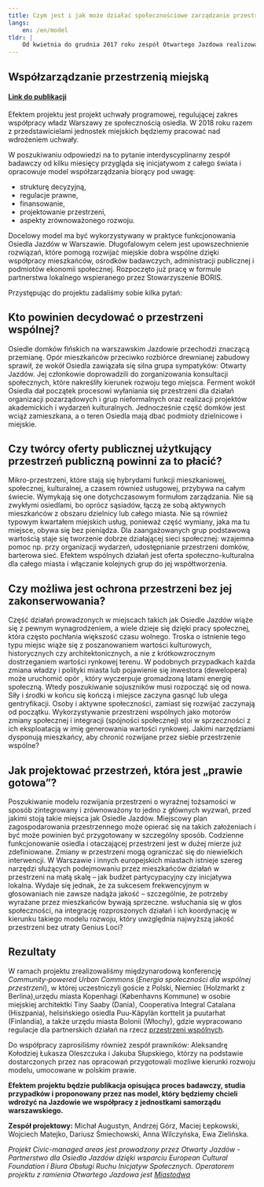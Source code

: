 ```yaml
---
title: Czym jest i jak może działać społecznościowe zarządzanie przestrzenią miejską?
langs:
    en: /en/model
tldr: |
    Od kwietnia do grudnia 2017 roku zespół Otwartego Jazdowa realizował projekt: Otwarte sąsiedztwo. Współzarządzanie przestrzenią miejską w partnerstwie publiczno-społecznym na przykładzie osiedla Jazdów w Warszawie.
---
```

## Współzarządzanie przestrzenią miejską

#### [Link do publikacji](https://drive.google.com/file/d/1nsH4ZNh7BOxQI7kYaZyB3z0lQOlS5iPT/view?usp=sharing)

Efektem projektu jest projekt uchwały programowej, regulującej zakres współpracy władz Warszawy ze społecznością osiedla. W 2018 roku razem z przedstawicielami jednostek miejskich będziemy pracować nad wdrożeniem uchwały.

W poszukiwaniu odpowiedzi na to pytanie interdyscyplinarny zespół badawczy od kilku miesięcy przygląda się inicjatywom z całego świata i opracowuje model współzarządzania biorący pod uwagę:

- strukturę decyzyjną,
- regulacje prawne,
- finansowanie,
- projektowanie przestrzeni,
- aspekty zrównoważonego rozwoju.

Docelowy model ma być wykorzystywany w praktyce funkcjonowania Osiedla Jazdów w Warszawie. Długofalowym celem jest upowszechnienie rozwiązań, które pomogą rozwijać miejskie dobra wspólne dzięki współpracy mieszkańców, ośrodków badawczych, administracji publicznej i podmiotów ekonomii społecznej. Rozpoczęto już pracę w formule partnerstwa lokalnego wspieranego przez Stowarzyszenie BORIS.

Przystępując do projektu zadaliśmy sobie kilka pytań:

## Kto powinien decydować o przestrzeni wspólnej?

Osiedle domków fińskich na warszawskim Jazdowie przechodzi znaczącą przemianę. Opór mieszkańców przeciwko rozbiórce drewnianej zabudowy sprawił, że wokół Osiedla zawiązała się silna grupa sympatyków: Otwarty Jazdów. Jej członkowie doprowadzili do zorganizowania konsultacji społecznych, które nakreśliły kierunek rozwoju tego miejsca. Ferment wokół Osiedla dał początek procesowi wyłaniania się przestrzeni dla działań organizacji pozarządowych i grup nieformalnych oraz realizacji projektów akademickich i wydarzeń kulturalnych. Jednocześnie część domków jest wciąż zamieszkana, a o teren Osiedla mają dbać podmioty dzielnicowe i miejskie.

## Czy twórcy oferty publicznej użytkujący przestrzeń publiczną powinni za to płacić?

Mikro-przestrzeni, które stają się hybrydami funkcji mieszkaniowej, społecznej, kulturalnej, a czasem również usługowej, przybywa na całym świecie. Wymykają się one dotychczasowym formułom zarządzania. Nie są zwykłymi osiedlami, bo oprócz sąsiadów, łączą ze sobą aktywnych mieszkańców z obszaru dzielnicy lub całego miasta. Nie są również typowym kwartałem miejskich usług, ponieważ część wymiany, jaka ma tu miejsce, obywa się bez pieniądza. Dla zaangażowanych grup podstawową wartością staje się tworzenie dobrze działającej sieci społecznej: wzajemna pomoc np. przy organizacji wydarzeń, udostępnianie przestrzeni domków, barterowa sieć. Efektem wspólnych działań jest oferta społeczno-kulturalna dla całego miasta i włączanie kolejnych grup do jej współtworzenia.

## Czy możliwa jest ochrona przestrzeni bez jej zakonserwowania?

Część działań prowadzonych w miejscach takich jak Osiedle Jazdów wiąże się z pewnym wynagrodzeniem, a wiele dzieje się dzięki pracy społecznej, która często pochłania większość czasu wolnego. Troska o istnienie tego typu miejsc wiąże się z poszanowaniem wartości kulturowych, historycznych czy architektonicznych, a nie z krótkowzrocznym dostrzeganiem wartości rynkowej terenu. W podobnych przypadkach każda zmiana władzy i polityki miasta lub pojawienie się inwestora (dewelopera) może uruchomić opór , który wyczerpuje gromadzoną latami energię społeczną. Wtedy poszukiwanie sojuszników musi rozpocząć się od nowa. Siły i środki w końcu się kończą i miejsce zaczyna gasnąć lub ulega gentryfikacji. Osoby i aktywne społeczności, zamiast się rozwijać zaczynają od początku. Wykorzystywanie przestrzeni wspólnych jako motorów zmiany społecznej i integracji (spójności społecznej) stoi w sprzeczności z ich eksploatacją w imię generowania wartości rynkowej. Jakimi narzędziami dysponują mieszkańcy, aby chronić rozwijane przez siebie przestrzenie wspólne?

## Jak projektować przestrzeń, która jest „prawie gotowa”?

Poszukiwanie modelu rozwijania przestrzeni o wyraźnej tożsamości w sposób zintegrowany i zrównoważony to jedno z głównych wyzwań, przed jakimi stoją takie miejsca jak Osiedle Jazdów. Miejscowy plan zagospodarowania przestrzennego może opierać się na takich założeniach i być może powinien być przygotowany w szczególny sposób. Codzienne funkcjonowanie osiedla i otaczającej przestrzeni jest w dużej mierze już zdefiniowane. Zmiany w przestrzeni mogą ograniczać się do niewielkich interwencji. W Warszawie i innych europejskich miastach istnieje szereg narzędzi służących podejmowaniu przez mieszkańców działań w przestrzeni na małą skalę – jak budżet partycypacyjny czy inicjatywa lokalna. Wydaje się jednak, że za sukcesem frekwencyjnym w głosowaniach nie zawsze nadąża jakość – szczególnie, że potrzeby wyrażane przez mieszkańców bywają sprzeczne. wsłuchania się w głos społeczności, na integrację rozproszonych działań i ich koordynację w kierunku takiego modelu rozwoju, który uwzględnia najwyższą jakość przestrzeni bez utraty Genius Loci?

## Rezultaty

W ramach projektu zrealizowaliśmy międzynarodową konferencję *Community-powered Urban Commons* (*Energia społeczności dla wspólnej przestrzeni*), w której uczestniczyli goście z Polski, Niemiec (Holzmarkt z Berlina),urzędu miasta Kopenhagi (Københavns Kommune) w osobie miejskiej architektki Tiny Saaby (Dania), Cooperativa Integral Catalana (Hiszpania), helsińskiego osiedla Puu-Käpylän korttelit ja puutarhat (Finlandia), a także urzędu miasta Bolonii (Włochy), gdzie wypracowano regulacje dla partnerskich działań na rzecz [przestrzeni wspólnych](http://www.comune.bologna.it/media/files/bolognaregulation.pdf).

Do współpracy zaprosiliśmy również zespół prawników: Aleksandrę Kołodziej Łukasza Oleszczuka i Jakuba Słupskiego, którzy na podstawie dostarczonych przez nas opracowań przygotowali mozliwe kierunki rozwoju modelu, umocowane w polskim prawie.

__Efektem projektu będzie publikacja opisująca proces badawczy, studia przypadków i proponowany przez nas model, który będziemy chcieli wdrożyć na Jazdowie we współpracy z jednostkami samorządu warszawskiego.__   

__Zespół projektowy:__ Michał Augustyn, Andrzej Górz, Maciej Łepkowski, Wojciech Matejko, Dariusz Śmiechowski, Anna Wilczyńska, Ewa Zielińska.

*Projekt Civic-managed areas jest prowadzony przez Otwarty Jazdów - Partnerstwo dla Osiedla Jazdów dzięki wsparciu European Cultural Foundation i Biura Obsługi Ruchu Inicjatyw Społecznych. Operatorem projektu z ramienia Otwartego Jazdowa jest [Miastodwa](https://www.facebook.com/miastodwa)*
